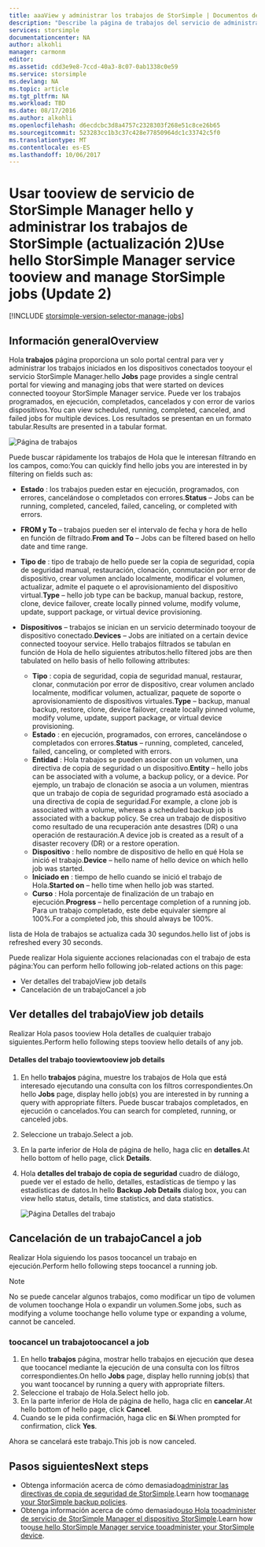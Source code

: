 ```yaml
---
title: aaaView y administrar los trabajos de StorSimple | Documentos de Microsoft
description: "Describe la página de trabajos del servicio de administrador de StorSimple de Hola y cómo toouse, trabajos de copia de tootrack recientes, actual y programada."
services: storsimple
documentationcenter: NA
author: alkohli
manager: carmonm
editor: 
ms.assetid: cdd3e9e8-7ccd-40a3-8c07-0ab1338c0e59
ms.service: storsimple
ms.devlang: NA
ms.topic: article
ms.tgt_pltfrm: NA
ms.workload: TBD
ms.date: 08/17/2016
ms.author: alkohli
ms.openlocfilehash: d6ecdcbc3d8a4757c2328303f268e51c8ce26b65
ms.sourcegitcommit: 523283cc1b3c37c428e77850964dc1c33742c5f0
ms.translationtype: MT
ms.contentlocale: es-ES
ms.lasthandoff: 10/06/2017
---
```

# <a name="use-hello-storsimple-manager-service-tooview-and-manage-storsimple-jobs-update-2"></a><span data-ttu-id="f32cd-103">Usar tooview de servicio de StorSimple Manager hello y administrar los trabajos de StorSimple (actualización 2)</span><span class="sxs-lookup"><span data-stu-id="f32cd-103">Use hello StorSimple Manager service tooview and manage StorSimple jobs (Update 2)</span></span>
[!INCLUDE [storsimple-version-selector-manage-jobs](../../includes/storsimple-version-selector-manage-jobs.md)]

## <a name="overview"></a><span data-ttu-id="f32cd-104">Información general</span><span class="sxs-lookup"><span data-stu-id="f32cd-104">Overview</span></span>
<span data-ttu-id="f32cd-105">Hola **trabajos** página proporciona un solo portal central para ver y administrar los trabajos iniciados en los dispositivos conectados tooyour el servicio StorSimple Manager.</span><span class="sxs-lookup"><span data-stu-id="f32cd-105">hello **Jobs** page provides a single central portal for viewing and managing jobs that were started on devices connected tooyour StorSimple Manager service.</span></span> <span data-ttu-id="f32cd-106">Puede ver los trabajos programados, en ejecución, completados, cancelados y con error de varios dispositivos.</span><span class="sxs-lookup"><span data-stu-id="f32cd-106">You can view scheduled, running, completed, canceled, and failed jobs for multiple devices.</span></span> <span data-ttu-id="f32cd-107">Los resultados se presentan en un formato tabular.</span><span class="sxs-lookup"><span data-stu-id="f32cd-107">Results are presented in a tabular format.</span></span> 

![Página de trabajos](./media/storsimple-manage-jobs-u2/jobs.png)

<span data-ttu-id="f32cd-109">Puede buscar rápidamente los trabajos de Hola que le interesan filtrando en los campos, como:</span><span class="sxs-lookup"><span data-stu-id="f32cd-109">You can quickly find hello jobs you are interested in by filtering on fields such as:</span></span>

* <span data-ttu-id="f32cd-110">**Estado** : los trabajos pueden estar en ejecución, programados, con errores, cancelándose o completados con errores.</span><span class="sxs-lookup"><span data-stu-id="f32cd-110">**Status** – Jobs can be running, completed, canceled, failed, canceling, or completed with errors.</span></span>
* <span data-ttu-id="f32cd-111">**FROM y To** – trabajos pueden ser el intervalo de fecha y hora de hello en función de filtrado.</span><span class="sxs-lookup"><span data-stu-id="f32cd-111">**From and To** – Jobs can be filtered based on hello date and time range.</span></span>
* <span data-ttu-id="f32cd-112">**Tipo de** : tipo de trabajo de hello puede ser la copia de seguridad, copia de seguridad manual, restauración, clonación, conmutación por error de dispositivo, crear volumen anclado localmente, modificar el volumen, actualizar, admite el paquete o el aprovisionamiento del dispositivo virtual.</span><span class="sxs-lookup"><span data-stu-id="f32cd-112">**Type** – hello job type can be backup, manual backup, restore, clone, device failover, create locally pinned volume, modify volume, update, support package, or virtual device provisioning.</span></span>
* <span data-ttu-id="f32cd-113">**Dispositivos** – trabajos se inician en un servicio determinado tooyour de dispositivo conectado.</span><span class="sxs-lookup"><span data-stu-id="f32cd-113">**Devices** – Jobs are initiated on a certain device connected tooyour service.</span></span>
  <span data-ttu-id="f32cd-114">Hello trabajos filtrados se tabulan en función de Hola de hello siguientes atributos:</span><span class="sxs-lookup"><span data-stu-id="f32cd-114">hello filtered jobs are then tabulated on hello basis of hello following attributes:</span></span>
  
  * <span data-ttu-id="f32cd-115">**Tipo** : copia de seguridad, copia de seguridad manual, restaurar, clonar, conmutación por error de dispositivo, crear volumen anclado localmente, modificar volumen, actualizar, paquete de soporte o aprovisionamiento de dispositivos virtuales.</span><span class="sxs-lookup"><span data-stu-id="f32cd-115">**Type** – backup, manual backup, restore, clone, device failover, create locally pinned volume, modify volume, update, support package, or virtual device provisioning.</span></span>
  * <span data-ttu-id="f32cd-116">**Estado** : en ejecución, programados, con errores, cancelándose o completados con errores.</span><span class="sxs-lookup"><span data-stu-id="f32cd-116">**Status** – running, completed, canceled, failed, canceling, or completed with errors.</span></span>
  * <span data-ttu-id="f32cd-117">**Entidad** : Hola trabajos se pueden asociar con un volumen, una directiva de copia de seguridad o un dispositivo.</span><span class="sxs-lookup"><span data-stu-id="f32cd-117">**Entity** – hello jobs can be associated with a volume, a backup policy, or a device.</span></span> <span data-ttu-id="f32cd-118">Por ejemplo, un trabajo de clonación se asocia a un volumen, mientras que un trabajo de copia de seguridad programado está asociado a una directiva de copia de seguridad.</span><span class="sxs-lookup"><span data-stu-id="f32cd-118">For example, a clone job is associated with a volume, whereas a scheduled backup job is associated with a backup policy.</span></span> <span data-ttu-id="f32cd-119">Se crea un trabajo de dispositivo como resultado de una recuperación ante desastres (DR) o una operación de restauración.</span><span class="sxs-lookup"><span data-stu-id="f32cd-119">A device job is created as a result of a disaster recovery (DR) or a restore operation.</span></span>
  * <span data-ttu-id="f32cd-120">**Dispositivo** : hello nombre de dispositivo de hello en qué Hola se inició el trabajo.</span><span class="sxs-lookup"><span data-stu-id="f32cd-120">**Device** – hello name of hello device on which hello job was started.</span></span>
  * <span data-ttu-id="f32cd-121">**Iniciado en** : tiempo de hello cuando se inició el trabajo de Hola.</span><span class="sxs-lookup"><span data-stu-id="f32cd-121">**Started on** – hello time when hello job was started.</span></span>
  * <span data-ttu-id="f32cd-122">**Curso** : Hola porcentaje de finalización de un trabajo en ejecución.</span><span class="sxs-lookup"><span data-stu-id="f32cd-122">**Progress** – hello percentage completion of a running job.</span></span> <span data-ttu-id="f32cd-123">Para un trabajo completado, este debe equivaler siempre al 100%.</span><span class="sxs-lookup"><span data-stu-id="f32cd-123">For a completed job, this should always be 100%.</span></span>

<span data-ttu-id="f32cd-124">lista de Hola de trabajos se actualiza cada 30 segundos.</span><span class="sxs-lookup"><span data-stu-id="f32cd-124">hello list of jobs is refreshed every 30 seconds.</span></span>

<span data-ttu-id="f32cd-125">Puede realizar Hola siguiente acciones relacionadas con el trabajo de esta página:</span><span class="sxs-lookup"><span data-stu-id="f32cd-125">You can perform hello following job-related actions on this page:</span></span>

* <span data-ttu-id="f32cd-126">Ver detalles del trabajo</span><span class="sxs-lookup"><span data-stu-id="f32cd-126">View job details</span></span>
* <span data-ttu-id="f32cd-127">Cancelación de un trabajo</span><span class="sxs-lookup"><span data-stu-id="f32cd-127">Cancel a job</span></span>

## <a name="view-job-details"></a><span data-ttu-id="f32cd-128">Ver detalles del trabajo</span><span class="sxs-lookup"><span data-stu-id="f32cd-128">View job details</span></span>
<span data-ttu-id="f32cd-129">Realizar Hola pasos tooview Hola detalles de cualquier trabajo siguientes.</span><span class="sxs-lookup"><span data-stu-id="f32cd-129">Perform hello following steps tooview hello details of any job.</span></span>

#### <a name="tooview-job-details"></a><span data-ttu-id="f32cd-130">Detalles del trabajo tooview</span><span class="sxs-lookup"><span data-stu-id="f32cd-130">tooview job details</span></span>
1. <span data-ttu-id="f32cd-131">En hello **trabajos** página, muestre los trabajos de Hola que está interesado ejecutando una consulta con los filtros correspondientes.</span><span class="sxs-lookup"><span data-stu-id="f32cd-131">On hello **Jobs** page, display hello job(s) you are interested in by running a query with appropriate filters.</span></span> <span data-ttu-id="f32cd-132">Puede buscar trabajos completados, en ejecución o cancelados.</span><span class="sxs-lookup"><span data-stu-id="f32cd-132">You can search for completed, running, or canceled jobs.</span></span>
2. <span data-ttu-id="f32cd-133">Seleccione un trabajo.</span><span class="sxs-lookup"><span data-stu-id="f32cd-133">Select a job.</span></span>
3. <span data-ttu-id="f32cd-134">En la parte inferior de Hola de página de hello, haga clic en **detalles**.</span><span class="sxs-lookup"><span data-stu-id="f32cd-134">At hello bottom of hello page, click **Details**.</span></span>
4. <span data-ttu-id="f32cd-135">Hola **detalles del trabajo de copia de seguridad** cuadro de diálogo, puede ver el estado de hello, detalles, estadísticas de tiempo y las estadísticas de datos.</span><span class="sxs-lookup"><span data-stu-id="f32cd-135">In hello **Backup Job Details** dialog box, you can view hello status, details, time statistics, and data statistics.</span></span>
   
    ![Página Detalles del trabajo](./media/storsimple-manage-jobs-u2/JobDetails.png)

## <a name="cancel-a-job"></a><span data-ttu-id="f32cd-137">Cancelación de un trabajo</span><span class="sxs-lookup"><span data-stu-id="f32cd-137">Cancel a job</span></span>
<span data-ttu-id="f32cd-138">Realizar Hola siguiendo los pasos toocancel un trabajo en ejecución.</span><span class="sxs-lookup"><span data-stu-id="f32cd-138">Perform hello following steps toocancel a running job.</span></span>

> [!NOTE]
> <span data-ttu-id="f32cd-139">No se puede cancelar algunos trabajos, como modificar un tipo de volumen de volumen toochange Hola o expandir un volumen.</span><span class="sxs-lookup"><span data-stu-id="f32cd-139">Some jobs, such as modifying a volume toochange hello volume type or expanding a volume, cannot be canceled.</span></span>
> 
> 

### <a name="toocancel-a-job"></a><span data-ttu-id="f32cd-140">toocancel un trabajo</span><span class="sxs-lookup"><span data-stu-id="f32cd-140">toocancel a job</span></span>
1. <span data-ttu-id="f32cd-141">En hello **trabajos** página, mostrar hello trabajos en ejecución que desea que toocancel mediante la ejecución de una consulta con los filtros correspondientes.</span><span class="sxs-lookup"><span data-stu-id="f32cd-141">On hello **Jobs** page, display hello running job(s) that you want toocancel by running a query with appropriate filters.</span></span>
2. <span data-ttu-id="f32cd-142">Seleccione el trabajo de Hola.</span><span class="sxs-lookup"><span data-stu-id="f32cd-142">Select hello job.</span></span>
3. <span data-ttu-id="f32cd-143">En la parte inferior de Hola de página de hello, haga clic en **cancelar**.</span><span class="sxs-lookup"><span data-stu-id="f32cd-143">At hello bottom of hello page, click **Cancel**.</span></span>
4. <span data-ttu-id="f32cd-144">Cuando se le pida confirmación, haga clic en **Sí**.</span><span class="sxs-lookup"><span data-stu-id="f32cd-144">When prompted for confirmation, click **Yes**.</span></span>

<span data-ttu-id="f32cd-145">Ahora se cancelará este trabajo.</span><span class="sxs-lookup"><span data-stu-id="f32cd-145">This job is now canceled.</span></span>

## <a name="next-steps"></a><span data-ttu-id="f32cd-146">Pasos siguientes</span><span class="sxs-lookup"><span data-stu-id="f32cd-146">Next steps</span></span>
* <span data-ttu-id="f32cd-147">Obtenga información acerca de cómo demasiado[administrar las directivas de copia de seguridad de StorSimple](storsimple-manage-backup-policies.md).</span><span class="sxs-lookup"><span data-stu-id="f32cd-147">Learn how too[manage your StorSimple backup policies](storsimple-manage-backup-policies.md).</span></span>
* <span data-ttu-id="f32cd-148">Obtenga información acerca de cómo demasiado[uso Hola tooadminister de servicio de StorSimple Manager el dispositivo StorSimple](storsimple-manager-service-administration.md).</span><span class="sxs-lookup"><span data-stu-id="f32cd-148">Learn how too[use hello StorSimple Manager service tooadminister your StorSimple device](storsimple-manager-service-administration.md).</span></span>

